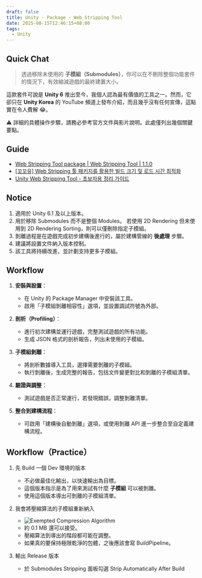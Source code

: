 ```yaml
---
draft: false
title: Unity - Package - Web Stripping Tool
date: 2025-08-15T12:46:15+08:00
tags:
  - Unity
---
```


## Quick Chat

> 透過移除未使用的 **子模組（Submodules）**，你可以在不刪除整個功能套件的情況下，有效縮減遊戲的最終建置大小。

這款套件可說是 **Unity 6** 推出至今，我個人認為最有價值的工具之一。然而，它卻只在 **Unity Korea** 的 YouTube 頻道上發布介紹，而且幾乎沒有任何宣傳，這點實在令人費解 😂。

⚠️ 詳細的具體操作步驟，請務必參考官方文件與影片說明。此處僅列出幾個關鍵要點。

## Guide

- [Web Stripping Tool package | Web Stripping Tool | 1.1.0](https://docs.unity3d.com/Packages/com.unity.web.stripping-tool@1.1/manual/index.html)
- [[꼬꼬유] Web Stripping 툴 패키지를 활용한 빌드 크기 및 로드 시간 최적화](https://www.youtube.com/watch?v=p2n7BStUazw)
- [Unity Web Stripping Tool - 초보자용 정리 가이드](https://j2su0218.tistory.com/1706)

## Notice

1. 適用於 Unity 6.1 及以上版本。
2. 用於移除 Submodules 而不是整個 Modules。 若使用 2D Rendering 但未使用到 2D Rendering Sorting，則可以僅刪除指定子模組。
3. 剝離過程是在遊戲完成初步建構後進行的，屬於建構管線的 **後處理** 步驟。
4. 建議將設置文件納入版本控制。
5. 該工具將持續改進，並計劃支持更多子模組。

## Workflow

1. **安裝與設置**：
	- 在 Unity 的 Package Manager 中安裝該工具。
	- 啟用「子模組剝離相容性」選項，並設置調試符號為外部。

2. **剖析（Profiling）**：
	- 進行初次建構並運行遊戲，完整測試遊戲的所有功能。
	- 生成 JSON 格式的剖析報告，列出未使用的子模組。

3. **子模組剝離**：
	- 將剖析數據導入工具，選擇需要剝離的子模組。
	- 執行剝離後，生成完整的報告，包括文件變更對比和剝離的子模組清單。

4. **驗證與調整**：
	- 測試遊戲是否正常運行，若發現錯誤，調整剝離清單。

5. **整合到建構流程**：
	- 可啟用「建構後自動剝離」選項，或使用剝離 API 進一步整合至自定義建構流程。

## Workflow（Practice）

1. 先 Build 一個 Dev 環境的版本 
	- 不必做最佳化輸出，以快速輸出為目標。
	- 這個版本指示是為了用來測試有什麼 **子模組**  可以被剝離。
	- 使用這個版本導出可剝離的子模組清單。

2. 我會將壓縮算法的子模組重新納入
	- ![Exempted Compression Algorithm](Unity%20-%20Package%20-%20Web%20Stripping%20Tool-1756364223758.png)
	- 約 0.1 MB 還可以接受。
	- 壓縮算法到導出的階段都可能在調整。
	- 如果真的要保持極限乾淨的包體，之後應該會寫 BuildPipeline。 

3. 輸出 Release 版本 
	- 於 Submodules Stripping 面板勾選 Strip Automatically After Build 
